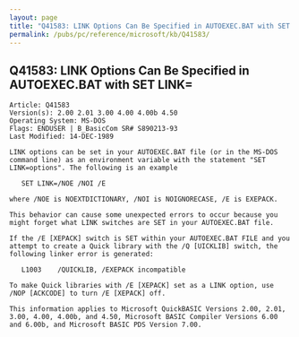 ```yaml
---
layout: page
title: "Q41583: LINK Options Can Be Specified in AUTOEXEC.BAT with SET LINK="
permalink: /pubs/pc/reference/microsoft/kb/Q41583/
---
```


## Q41583: LINK Options Can Be Specified in AUTOEXEC.BAT with SET LINK=

	Article: Q41583
	Version(s): 2.00 2.01 3.00 4.00 4.00b 4.50
	Operating System: MS-DOS
	Flags: ENDUSER | B_BasicCom SR# S890213-93
	Last Modified: 14-DEC-1989
	
	LINK options can be set in your AUTOEXEC.BAT file (or in the MS-DOS
	command line) as an environment variable with the statement "SET
	LINK=options". The following is an example
	
	   SET LINK=/NOE /NOI /E
	
	where /NOE is NOEXTDICTIONARY, /NOI is NOIGNORECASE, /E is EXEPACK.
	
	This behavior can cause some unexpected errors to occur because you
	might forget what LINK switches are SET in your AUTOEXEC.BAT file.
	
	If the /E [XEPACK] switch is SET within your AUTOEXEC.BAT FILE and you
	attempt to create a Quick library with the /Q [UICKLIB] switch, the
	following linker error is generated:
	
	   L1003    /QUICKLIB, /EXEPACK incompatible
	
	To make Quick libraries with /E [XEPACK] set as a LINK option, use
	/NOP [ACKCODE] to turn /E [XEPACK] off.
	
	This information applies to Microsoft QuickBASIC Versions 2.00, 2.01,
	3.00, 4.00, 4.00b, and 4.50, Microsoft BASIC Compiler Versions 6.00
	and 6.00b, and Microsoft BASIC PDS Version 7.00.
